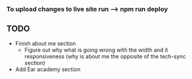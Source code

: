 ### To upload changes to live site run --> npm run deploy

## TODO

* Finish about me section
  * Figure out why what is going wrong with the width and it responsiveness (why is about me the opposite of the tech-sync section)
* Add Ear academy section